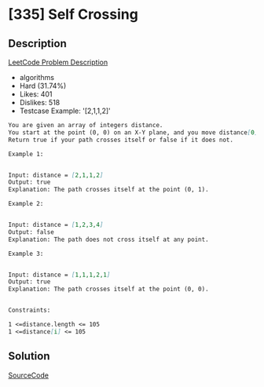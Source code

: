# [335] Self Crossing

## Description

[LeetCode Problem Description](https://leetcode.com/problems/self-crossing/description/)

* algorithms
* Hard (31.74%)
* Likes:    401
* Dislikes: 518
* Testcase Example:  '[2,1,1,2]'

```md
You are given an array of integers distance.
You start at the point (0, 0) on an X-Y plane, and you move distance[0] meters to the north, then distance[1] meters to the west, distance[2] meters to the south, distance[3] meters to the east, and so on. In other words, after each move, your direction changes counter-clockwise.
Return true if your path crosses itself or false if it does not.

Example 1:


Input: distance = [2,1,1,2]
Output: true
Explanation: The path crosses itself at the point (0, 1).

Example 2:


Input: distance = [1,2,3,4]
Output: false
Explanation: The path does not cross itself at any point.

Example 3:


Input: distance = [1,1,1,2,1]
Output: true
Explanation: The path crosses itself at the point (0, 0).


Constraints:

1 <=distance.length <= 105
1 <=distance[i] <= 105


```

## Solution

[SourceCode](./solution.js)
